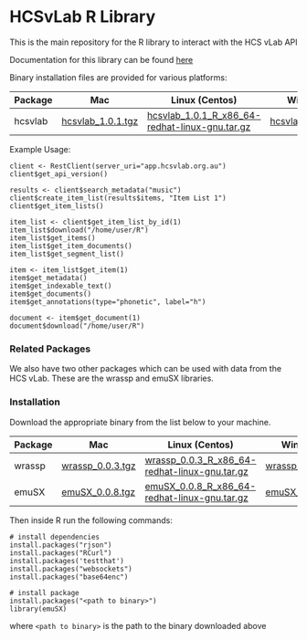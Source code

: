 HCSvLab R Library
=======

This is the main repository for the R library to interact with the HCS vLab API

Documentation for this library can be found [here](https://github.com/IntersectAustralia/hcsvlab-docs/blob/master/RLibrary.md)

Binary installation files are provided for various platforms:

| Package | Mac | Linux (Centos) | Windows |
| ------  | --- | -------------- | ------- |
| hcsvlab | [hcsvlab_1.0.1.tgz](https://github.com/IntersectAustralia/hcsvlab-docs/blob/master/RPackages/hcsvlab_1.0.1.tgz) | [hcsvlab_1.0.1_R_x86_64-redhat-linux-gnu.tar.gz](https://github.com/IntersectAustralia/hcsvlab-docs/blob/master/RPackages/hcsvlab_1.0.1_R_x86_64-redhat-linux-gnu.tar.gz) | [hcsvlab_1.0.1.zip](https://github.com/IntersectAustralia/hcsvlab-docs/blob/master/RPackages/hcsvlab_1.0.1.zip) |


Example Usage:

	client <- RestClient(server_uri="app.hcsvlab.org.au")
	client$get_api_version()

	results <- client$search_metadata("music")
	client$create_item_list(results$items, "Item List 1")
	client$get_item_lists()

	item_list <- client$get_item_list_by_id(1)
	item_list$download("/home/user/R")
	item_list$get_items()
	item_list$get_item_documents()
	item_list$get_segment_list()

	item <- item_list$get_item(1)
	item$get_metadata()
	item$get_indexable_text()
	item$get_documents()
	item$get_annotations(type="phonetic", label="h")

	document <- item$get_document(1)
	document$download("/home/user/R")


### Related Packages ###

We also have two other packages which can be used with data from the HCS vLab. These are the wrassp and emuSX libraries. 
### Installation

Download the appropriate binary from the list below to your machine.

| Package | Mac | Linux (Centos) | Windows |
| ------  | --- | -------------- | ------- |
| wrassp | [wrassp_0.0.3.tgz](https://github.com/IntersectAustralia/hcsvlab-docs/blob/master/RPackages/wrassp_0.0.3.tgz) | [wrassp_0.0.3_R_x86_64-redhat-linux-gnu.tar.gz](https://github.com/IntersectAustralia/hcsvlab-docs/blob/master/RPackages/wrassp_0.0.3_R_x86_64-redhat-linux-gnu.tar.gz) | [wrassp_0.0.3.zip](https://github.com/IntersectAustralia/hcsvlab-docs/blob/master/RPackages/wrassp_0.0.3.zip) |
| emuSX | [emuSX_0.0.8.tgz](https://github.com/IntersectAustralia/hcsvlab-docs/blob/master/RPackages/emuSX_0.0.8.tgz) | [emuSX_0.0.8_R_x86_64-redhat-linux-gnu.tar.gz](https://github.com/IntersectAustralia/hcsvlab-docs/blob/master/RPackages/emuSX_0.0.8_R_x86_64-redhat-linux-gnu.tar.gz) | [emuSX_0.0.8.zip](https://github.com/IntersectAustralia/hcsvlab-docs/blob/master/RPackages/emuSX_0.0.8.zip) |

Then inside R run the following commands:

    # install dependencies
    install.packages("rjson")
    install.packages("RCurl")
    install.packages('testthat')
    install.packages("websockets")
    install.packages("base64enc")
    
    # install package
    install.packages("<path to binary>")
    library(emuSX)
    
where `<path to binary>` is the path to the binary downloaded above
